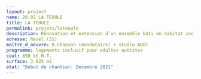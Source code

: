 ```yaml
---
layout: project
name: 20.02_LA TEOULE
title: LA TEOULE
permalink: projets/lateoule
description: Rénovation et extension d’un ensemble bâti en habitat inclusif et tiers-lieu
adresse: Revel (31)
maitre_d_oeuvre: B.Chanson (mandataire) + studio.AQUI
programme: logements inclusif pour adultes autistes
cout: 850 k€ H.T.
surface: 3 025 m2
etat: "Début de chantier: Décembre 2021"
---
```

